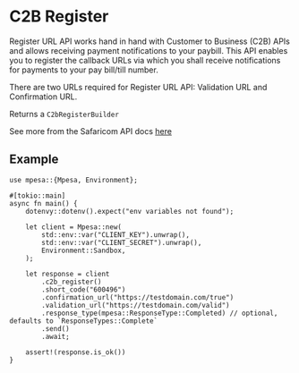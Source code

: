# C2B Register

Register URL API works hand in hand with Customer to Business (C2B) APIs and allows receiving payment notifications to your paybill. This API enables you to register the callback URLs via which you shall receive notifications for payments to your pay bill/till number.

There are two URLs required for Register URL API: Validation URL and Confirmation URL.

Returns a `C2bRegisterBuilder`

See more from the Safaricom API docs [here](https://developer.safaricom.co.ke/APIs/CustomerToBusinessRegisterURL)

## Example

```rust,no_run
use mpesa::{Mpesa, Environment};

#[tokio::main]
async fn main() {
    dotenvy::dotenv().expect("env variables not found");

    let client = Mpesa::new(
        std::env::var("CLIENT_KEY").unwrap(),
        std::env::var("CLIENT_SECRET").unwrap(),
        Environment::Sandbox,
    );

    let response = client
        .c2b_register()
        .short_code("600496")
        .confirmation_url("https://testdomain.com/true")
        .validation_url("https://testdomain.com/valid")
        .response_type(mpesa::ResponseType::Completed) // optional, defaults to `ResponseTypes::Complete`
        .send()
        .await;

    assert!(response.is_ok())
}
```
